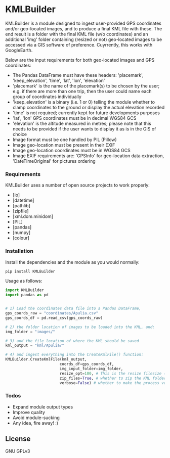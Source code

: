 # KMLBuilder

KMLBuilder is a module designed to ingest user-provided GPS coordinates and/or geo-located images, and to produce a final KML file with these. The end result is a folder with the final KML file (w/o coordinates) and an additional 'img' folder containing (resized or not) geo-located images to be accessed via a GIS software of preference. Cuyrrently, this works with GoogleEarth. 

Below are the input requirements for both geo-located images and GPS coordinates:
  - The Pandas DataFrame must have these headers: 'placemark', 'keep_elevation', 'time', 'lat', 'lon', 'elevation'
  - 'placemark' is the name of the placemark(s) to be chosen by the user; e.g. if there are more than one trip, then the user could name each group of coordinates individually
  - 'keep_elevation' is a binary (i.e. 1 or 0) telling the module whether to clamp coordinates to the ground or display the actual elevation recorded  
  - 'time' is not required; currently kept for future developments purposes
  - 'lat', 'lon' GPS coordinates must be in decimal WGS84 GCS
  - 'elevation' is the altitude measured in metres; please note that this needs to be provided if the user wants to display it as is in the GIS of choice
  - Image format must be one handled by PIL (Pillow) 
  - Image geo-location must be present in their EXIF 
  - Image geo-location coordinates must be in WGS84 GCS
  - Image EXIF requirements are: 'GPSInfo' for geo-location data extraction, 'DateTimeOriginal' for pictures ordering


### Requirements

KMLBuilder uses a number of open source projects to work properly:

* [io]
* [datetime]
* [pathlib]
* [zipfile]
* [xml.dom.minidom]
* [PIL]
* [pandas]
* [numpy]
* [colour]

### Installation

Install the dependencies and the module as you would normally:
```python
pip install KMLBuilder
```


Usage as follows:

```python
import KMLBuilder
import pandas as pd


# 1) Load the coordinates data file into a Pandas DataFrame, 
gps_coords_raw = "coordinates/Apulia.csv"
gps_coords_df = pd.read_csv(gps_coords_raw)

# 2) the folder location of images to be loaded into the KML, and: 
img_folder = "images/"

# 3) and the file location of where the KML should be saved
kml_output = "kml/Apulia/"

# 4) and ingest everything into the CreateKmlFile() function: 
KMLBuilder.CreateKmlFile(kml_output,
                        coords_df=gps_coords_df, 
                        img_input_folder=img_folder, 
                        resize_opt=100, # This is the resize filesize (in KB); can also be expressed as a 0-1 for percentage
                        zip_files=True, # whether to zip the KML folder
                        verbose=False) # whether to make the process verbose or not
```

### Todos

 - Expand module output types
 - Improve quality
 - Avoid module-sucking 
 - Any idea, fire away! :)

License
----

GNU GPLv3



 
